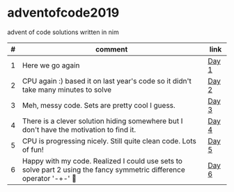 # adventofcode2019
advent of code solutions written in nim

| # | comment | link |
|---|---------|------|
| 1 | Here we go again | [Day 1](https://github.com/filipux/adventofcode2019/blob/master/a01.nim) |
| 2 | CPU again :) based it on last year's code so it didn't take many minutes to solve | [Day 2](https://github.com/filipux/adventofcode2019/blob/master/a02.nim) |
| 3 | Meh, messy code. Sets are pretty cool I guess. | [Day 3](https://github.com/filipux/adventofcode2019/blob/master/a03.nim) |
| 4 | There is a clever solution hiding somewhere but I don't have the motivation to find it. | [Day 4](https://github.com/filipux/adventofcode2019/blob/master/a04.nim) |
| 5 | CPU is progressing nicely. Still quite clean code. Lots of fun! | [Day 5](https://github.com/filipux/adventofcode2019/blob/master/a05.nim) |
| 6 | Happy with my code. Realized I could use sets to solve part 2 using the fancy symmetric difference operator '-+-' 🥳  | [Day 6](https://github.com/filipux/adventofcode2019/blob/master/a06.nim) |
